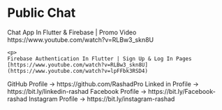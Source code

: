 
<h1>Public Chat</h1>

  <p>
    Chat App  In Flutter & Firebase | Promo Video
    https://www.youtube.com/watch?v=RLBw3_skn8U
  </p>

    <p>
    Firebase Authentication In Flutter | Sign Up & Log In Pages
    [https://www.youtube.com/watch?v=RLBw3_skn8U](https://www.youtube.com/watch?v=lpFFbk3RSD4)
  </p>

<p>
GitHub Profile → https://github.com/RashadPro
Linked in Profile → https://bit.ly/linkedin-rashad
Facebook Profile → https://bit.ly/Facebook-rashad
Instagram Profile → https://bit.ly/instagram-rashad
</p>
